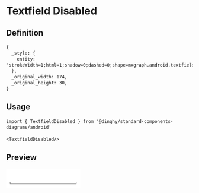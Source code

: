 # Textfield Disabled

## Definition

```
{
  _style: { 
    entity: 'strokeWidth=1;html=1;shadow=0;dashed=0;shape=mxgraph.android.textfield;align=center;strokeColor=#4D4D4D;pointerEvents=1',
  },
  _original_width: 174,
  _original_height: 30,
}
```

## Usage

```
import { TextfieldDisabled } from '@dinghy/standard-components-diagrams/android'

<TextfieldDisabled/>
```

## Preview

<img src="./textfield-disabled.png" width="200"/>
